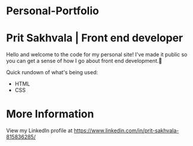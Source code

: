 # Personal-Portfolio
Prit Sakhvala | Front end developer
==========================

Hello and welcome to the code for my personal site! I've made it public so you can get a sense of how I go about front end development.🚀

Quick rundown of what's being used:
* HTML
* CSS


More Information
==========================
View my LinkedIn profile at https://www.linkedin.com/in/prit-sakhvala-815836285/
